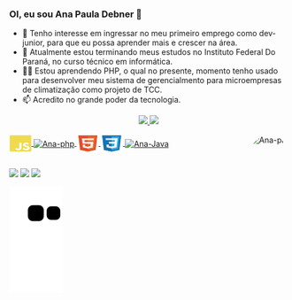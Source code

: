 ### OI, eu sou Ana Paula Debner 👋 

- 👀 Tenho interesse em ingressar no meu primeiro emprego como dev-junior, para que eu possa aprender mais e crescer na área. 
- 🌱 Atualmente estou terminando meus estudos no Instituto Federal Do Paraná, no curso técnico em informática. 
- 👩‍💻 Estou aprendendo PHP, o qual no presente, momento tenho usado para desenvolver meu sistema de gerencialmento para microempresas de climatização como projeto de TCC. 
- 📫 Acredito no grande poder da tecnologia.
<div align="center">
  <a href="https://github.com/rafaballerini">
  <img height="180em" src="https://github-readme-stats.vercel.app/api?username=anadebner21&show_icons=true&theme=dark&include_all_commits=true&count_private=true"/>
  <img height="180em" src="https://github-readme-stats.vercel.app/api/top-langs/?username=anadebner21&layout=compact&langs_count=7&theme=dark"/>
</div>
<div style="display: inline_block"><br>
  <img align="center" alt="Ana-Js" height="30" width="40" src="https://raw.githubusercontent.com/devicons/devicon/master/icons/javascript/javascript-plain.svg">
  <img align="center" alt="Ana-php" height="30" width="40" src="https://cdn.jsdelivr.net/gh/devicons/devicon/icons/php/php-original.svg">
  <img align="center" alt="Ana-HTML" height="30" width="40" src="https://raw.githubusercontent.com/devicons/devicon/master/icons/html5/html5-original.svg">
  <img align="center" alt="Ana-CSS" height="30" width="40" src="https://raw.githubusercontent.com/devicons/devicon/master/icons/css3/css3-original.svg">
  <img align="center" alt="Ana-Java" height="30" width="40" src="https://cdn.jsdelivr.net/gh/devicons/devicon/icons/java/java-plain.svg">
  <img align="right" alt="Ana-pic" height="200" style="border-radius:200px;" src="https://i.pinimg.com/originals/3e/f7/c4/3ef7c43c39631d6e8c1048d8dbfc54f1.jpg">
</div>
  
  ##
 
<div> 
  <a href="https://instagram.com/anadebner" target="_blank"><img src="https://img.shields.io/badge/-Instagram-%23E4405F?style=for-the-badge&logo=instagram&logoColor=white" target="_blank"></a>
 <a href="https://discord.gg/wagxzStdcR" target="_blank"><img src="https://img.shields.io/badge/Discord-7289DA?style=for-the-badge&logo=discord&logoColor=white" target="_blank"></a> 
  <a href = "mailto:anapdebner21@gmail.com"><img src="https://img.shields.io/badge/-Gmail-%23333?style=for-the-badge&logo=gmail&logoColor=white" target="_blank"></a>
 
![Snake animation](https://github.com/anadebner21/anadebner21/blob/output/github-contribution-grid-snake.svg) 
</div>
